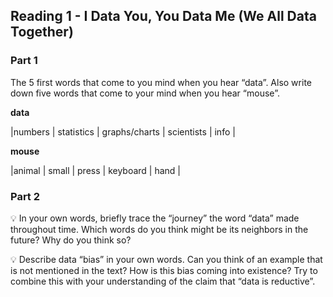 ## Reading 1 - I Data You, You Data Me (We All Data Together) 

### Part 1
The 5 first words that come to you mind when you hear “data”. Also write down five words that come to your mind when you hear “mouse”. 

**data**

|numbers | statistics | graphs/charts | scientists | info |

**mouse**

|animal | small | press | keyboard | hand |

### Part 2
💡 In your own words, briefly trace the “journey” the word “data” made throughout time. Which words do you think might be its neighbors in the future? Why do you think so?

💡 Describe data “bias” in your own words. Can you think of an example that is not mentioned in the text? How is this bias coming into existence? Try to combine this with your understanding of the claim that “data is reductive”. 
